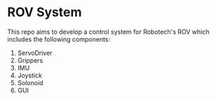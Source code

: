 # ROV System 

This repo aims to develop a control system for Robotech's ROV which includes the following components:

1) ServoDriver
2) Grippers 
3) IMU
4) Joystick
5) Solonoid
6) GUI